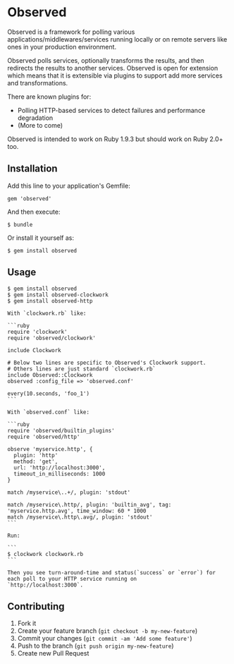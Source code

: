 # Observed

Observed is a framework for polling various applications/middlewares/services running locally or on remote servers like
ones in your production environment.

Observed polls services, optionally transforms the results, and then redirects the results to another services.
Observed is open for extension which means that it is extensible via plugins to support add more services and transformations.

There are known plugins for:

- Polling HTTP-based services to detect failures and performance degradation
- (More to come)

Observed is intended to work on Ruby 1.9.3 but should work on Ruby 2.0+ too.

## Installation

Add this line to your application's Gemfile:

    gem 'observed'

And then execute:

    $ bundle

Or install it yourself as:

    $ gem install observed

## Usage

    $ gem install observed
    $ gem install observed-clockwork
    $ gem install observed-http

    With `clockwork.rb` like:

    ```ruby
    require 'clockwork'
    require 'observed/clockwork'

    include Clockwork

    # Below two lines are specific to Observed's Clockwork support.
    # Others lines are just standard `clockwork.rb`
    include Observed::Clockwork
    observed :config_file => 'observed.conf'

    every(10.seconds, 'foo_1')
    ```

    With `observed.conf` like:

    ```ruby
    require 'observed/builtin_plugins'
    require 'observed/http'

    observe 'myservice.http', {
      plugin: 'http'
      method: 'get',
      url: 'http://localhost:3000',
      timeout_in_milliseconds: 1000
    }

    match /myservice\..+/, plugin: 'stdout'

    match /myservice\.http/, plugin: 'builtin_avg', tag: 'myservice.http.avg', time_window: 60 * 1000
    match /myservice\.http\.avg/, plugin: 'stdout'
    ```

    Run:

    ```
    $ clockwork clockwork.rb
    ```

    Then you see turn-around-time and status(`success` or `error`) for each poll to your HTTP service running on
    `http://localhost:3000`.

## Contributing

1. Fork it
2. Create your feature branch (`git checkout -b my-new-feature`)
3. Commit your changes (`git commit -am 'Add some feature'`)
4. Push to the branch (`git push origin my-new-feature`)
5. Create new Pull Request
